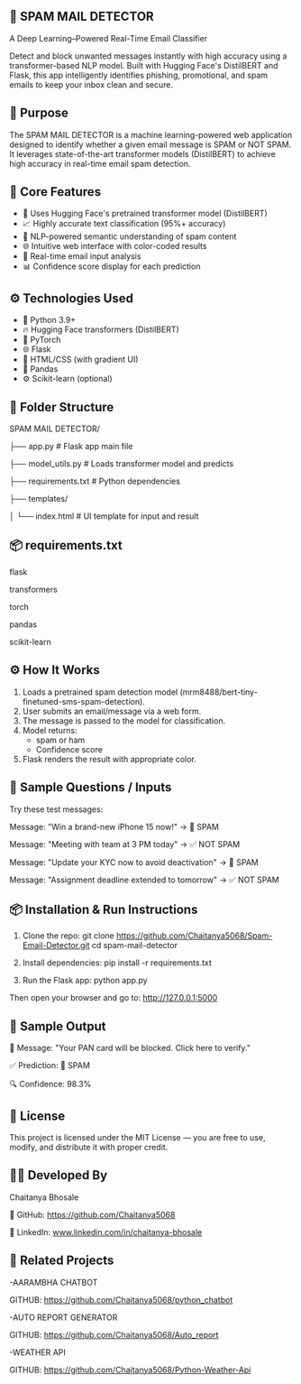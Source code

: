 ## 📧 SPAM MAIL DETECTOR
A Deep Learning–Powered Real-Time Email Classifier

Detect and block unwanted messages instantly with high accuracy using a transformer-based NLP model.
Built with Hugging Face's DistilBERT and Flask, this app intelligently identifies phishing, promotional, and spam emails to keep your inbox clean and secure.

## 🎯 Purpose

The SPAM MAIL DETECTOR is a machine learning-powered web application designed to identify whether a given email message is SPAM or NOT SPAM. 
It leverages state-of-the-art transformer models (DistilBERT) to achieve high accuracy in real-time email spam detection.

## 🧠 Core Features

- 🚀 Uses Hugging Face's pretrained transformer model (DistilBERT)
- 📈 Highly accurate text classification (95%+ accuracy)
- 🧠 NLP-powered semantic understanding of spam content
- 🌐 Intuitive web interface with color-coded results
- 📩 Real-time email input analysis
- 📊 Confidence score display for each prediction

## ⚙️ Technologies Used

- 🐍 Python 3.9+
- 🔥 Hugging Face transformers (DistilBERT)
- 🧠 PyTorch
- 🌐 Flask
- 🎨 HTML/CSS (with gradient UI)
- 🐼 Pandas
- ⚙️ Scikit-learn (optional)

## 📁 Folder Structure

SPAM MAIL DETECTOR/

├── app.py                   # Flask app main file

├── model_utils.py           # Loads transformer model and predicts

├── requirements.txt         # Python dependencies

├── templates/

│   └── index.html           # UI template for input and result


## 📦 requirements.txt

flask

transformers

torch

pandas

scikit-learn

## ⚙️ How It Works

1. Loads a pretrained spam detection model (mrm8488/bert-tiny-finetuned-sms-spam-detection).
2. User submits an email/message via a web form.
3. The message is passed to the model for classification.
4. Model returns:
   - spam or ham
   - Confidence score
5. Flask renders the result with appropriate color.

## 💬 Sample Questions / Inputs

Try these test messages:

Message: "Win a brand-new iPhone 15 now!" → 🚫 SPAM

Message: "Meeting with team at 3 PM today" → ✅ NOT SPAM

Message: "Update your KYC now to avoid deactivation" → 🚫 SPAM

Message: "Assignment deadline extended to tomorrow" → ✅ NOT SPAM

## 📦 Installation & Run Instructions

1. Clone the repo:
   git clone https://github.com/Chaitanya5068/Spam-Email-Detector.git
   cd spam-mail-detector

3. Install dependencies:
   pip install -r requirements.txt

4. Run the Flask app:
   python app.py

Then open your browser and go to: http://127.0.0.1:5000

## 📄 Sample Output

📧 Message:
"Your PAN card will be blocked. Click here to verify."

✅ Prediction:
🚫 SPAM

🔍 Confidence:
98.3%

## 📜 License

This project is licensed under the MIT License — you are free to use, modify, and distribute it with proper credit.

## 👨‍💻 Developed By

Chaitanya Bhosale

🔗 GitHub: https://github.com/Chaitanya5068

🔗 LinkedIn: www.linkedin.com/in/chaitanya-bhosale

## 🔗 Related Projects

-AARAMBHA CHATBOT

  GITHUB: https://github.com/Chaitanya5068/python_chatbot

-AUTO REPORT GENERATOR 

  GITHUB: https://github.com/Chaitanya5068/Auto_report

-WEATHER API

   GITHUB: https://github.com/Chaitanya5068/Python-Weather-Api


